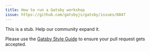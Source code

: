 ```yaml
---
title: How to run a Gatsby workshop
issue: https://github.com/gatsbyjs/gatsby/issues/8847
---
```


This is a stub. Help our community expand it.

Please use the [Gatsby Style Guide](/contributing/gatsby-style-guide/) to ensure your
pull request gets accepted.
